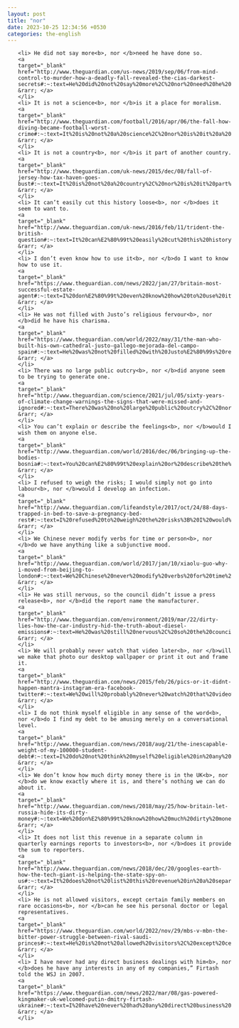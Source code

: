 ```yaml
---
layout: post
title: "nor"
date: 2023-10-25 12:34:56 +0530
categories: the-english
---
```

<ol>

    <li> He did not say more<b>, nor </b>need he have done so.
    <a 
    target="_blank" 
    href="http://www.theguardian.com/us-news/2019/sep/06/from-mind-control-to-murder-how-a-deadly-fall-revealed-the-cias-darkest-secrets#:~:text=He%20did%20not%20say%20more%2C%20nor%20need%20he%20have%20done%20so."> &rarr; </a>
    </li>
    <li> It is not a science<b>, nor </b>is it a place for moralism.
    <a 
    target="_blank" 
    href="http://www.theguardian.com/football/2016/apr/06/the-fall-how-diving-became-football-worst-crime#:~:text=It%20is%20not%20a%20science%2C%20nor%20is%20it%20a%20place%20for%20moralism."> &rarr; </a>
    </li>
    <li> It is not a country<b>, nor </b>is it part of another country.
    <a 
    target="_blank" 
    href="http://www.theguardian.com/uk-news/2015/dec/08/fall-of-jersey-how-tax-haven-goes-bust#:~:text=It%20is%20not%20a%20country%2C%20nor%20is%20it%20part%20of%20another%20country."> &rarr; </a>
    </li>
    <li> It can’t easily cut this history loose<b>, nor </b>does it seem to want to.
    <a 
    target="_blank" 
    href="http://www.theguardian.com/uk-news/2016/feb/11/trident-the-british-question#:~:text=It%20can%E2%80%99t%20easily%20cut%20this%20history%20loose%2C%20nor%20does%20it%20seem%20to%20want%20to."> &rarr; </a>
    </li>
    <li> I don’t even know how to use it<b>, nor </b>do I want to know how to use it.
    <a 
    target="_blank" 
    href="https://www.theguardian.com/news/2022/jan/27/britain-most-successful-estate-agent#:~:text=I%20don%E2%80%99t%20even%20know%20how%20to%20use%20it%2C%20nor%20do%20I%20want%20to%20know%20how%20to%20use%20it."> &rarr; </a>
    </li>
    <li> He was not filled with Justo’s religious fervour<b>, nor </b>did he have his charisma.
    <a 
    target="_blank" 
    href="https://www.theguardian.com/world/2022/may/31/the-man-who-built-his-own-cathedral-justo-gallego-mejorada-del-campo-spain#:~:text=He%20was%20not%20filled%20with%20Justo%E2%80%99s%20religious%20fervour%2C%20nor%20did%20he%20have%20his%20charisma."> &rarr; </a>
    </li>
    <li> There was no large public outcry<b>, nor </b>did anyone seem to be trying to generate one.
    <a 
    target="_blank" 
    href="http://www.theguardian.com/science/2021/jul/05/sixty-years-of-climate-change-warnings-the-signs-that-were-missed-and-ignored#:~:text=There%20was%20no%20large%20public%20outcry%2C%20nor%20did%20anyone%20seem%20to%20be%20trying%20to%20generate%20one."> &rarr; </a>
    </li>
    <li> You can’t explain or describe the feelings<b>, nor </b>would I wish them on anyone else.
    <a 
    target="_blank" 
    href="http://www.theguardian.com/world/2016/dec/06/bringing-up-the-bodies-bosnia#:~:text=You%20can%E2%80%99t%20explain%20or%20describe%20the%20feelings%2C%20nor%20would%20I%20wish%20them%20on%20anyone%20else."> &rarr; </a>
    </li>
    <li> I refused to weigh the risks; I would simply not go into labour<b>, nor </b>would I develop an infection.
    <a 
    target="_blank" 
    href="http://www.theguardian.com/lifeandstyle/2017/oct/24/88-days-trapped-in-bed-to-save-a-pregnancy-bed-rest#:~:text=I%20refused%20to%20weigh%20the%20risks%3B%20I%20would%20simply%20not%20go%20into%20labour%2C%20nor%20would%20I%20develop%20an%20infection."> &rarr; </a>
    </li>
    <li> We Chinese never modify verbs for time or person<b>, nor </b>do we have anything like a subjunctive mood.
    <a 
    target="_blank" 
    href="http://www.theguardian.com/world/2017/jan/10/xiaolu-guo-why-i-moved-from-beijing-to-london#:~:text=We%20Chinese%20never%20modify%20verbs%20for%20time%20or%20person%2C%20nor%20do%20we%20have%20anything%20like%20a%20subjunctive%20mood."> &rarr; </a>
    </li>
    <li> He was still nervous, so the council didn’t issue a press release<b>, nor </b>did the report name the manufacturer.
    <a 
    target="_blank" 
    href="http://www.theguardian.com/environment/2019/mar/22/dirty-lies-how-the-car-industry-hid-the-truth-about-diesel-emissions#:~:text=He%20was%20still%20nervous%2C%20so%20the%20council%20didn%E2%80%99t%20issue%20a%20press%20release%2C%20nor%20did%20the%20report%20name%20the%20manufacturer."> &rarr; </a>
    </li>
    <li> We will probably never watch that video later<b>, nor </b>will we make that photo our desktop wallpaper or print it out and frame it.
    <a 
    target="_blank" 
    href="http://www.theguardian.com/news/2015/feb/26/pics-or-it-didnt-happen-mantra-instagram-era-facebook-twitter#:~:text=We%20will%20probably%20never%20watch%20that%20video%20later%2C%20nor%20will%20we%20make%20that%20photo%20our%20desktop%20wallpaper%20or%20print%20it%20out%20and%20frame%20it."> &rarr; </a>
    </li>
    <li> I do not think myself eligible in any sense of the word<b>, nor </b>do I find my debt to be amusing merely on a conversational level.
    <a 
    target="_blank" 
    href="http://www.theguardian.com/news/2018/aug/21/the-inescapable-weight-of-my-100000-student-debt#:~:text=I%20do%20not%20think%20myself%20eligible%20in%20any%20sense%20of%20the%20word%2C%20nor%20do%20I%20find%20my%20debt%20to%20be%20amusing%20merely%20on%20a%20conversational%20level."> &rarr; </a>
    </li>
    <li> We don’t know how much dirty money there is in the UK<b>, nor </b>do we know exactly where it is, and there’s nothing we can do about it.
    <a 
    target="_blank" 
    href="http://www.theguardian.com/news/2018/may/25/how-britain-let-russia-hide-its-dirty-money#:~:text=We%20don%E2%80%99t%20know%20how%20much%20dirty%20money%20there%20is%20in%20the%20UK%2C%20nor%20do%20we%20know%20exactly%20where%20it%20is%2C%20and%20there%E2%80%99s%20nothing%20we%20can%20do%20about%20it."> &rarr; </a>
    </li>
    <li> It does not list this revenue in a separate column in quarterly earnings reports to investors<b>, nor </b>does it provide the sum to reporters.
    <a 
    target="_blank" 
    href="http://www.theguardian.com/news/2018/dec/20/googles-earth-how-the-tech-giant-is-helping-the-state-spy-on-us#:~:text=It%20does%20not%20list%20this%20revenue%20in%20a%20separate%20column%20in%20quarterly%20earnings%20reports%20to%20investors%2C%20nor%20does%20it%20provide%20the%20sum%20to%20reporters."> &rarr; </a>
    </li>
    <li> He is not allowed visitors, except certain family members on rare occasions<b>, nor </b>can he see his personal doctor or legal representatives.
    <a 
    target="_blank" 
    href="https://www.theguardian.com/world/2022/nov/29/mbs-v-mbn-the-bitter-power-struggle-between-rival-saudi-princes#:~:text=He%20is%20not%20allowed%20visitors%2C%20except%20certain%20family%20members%20on%20rare%20occasions%2C%20nor%20can%20he%20see%20his%20personal%20doctor%20or%20legal%20representatives."> &rarr; </a>
    </li>
    <li> I have never had any direct business dealings with him<b>, nor </b>does he have any interests in any of my companies,” Firtash told the WSJ in 2007.
    <a 
    target="_blank" 
    href="https://www.theguardian.com/news/2022/mar/08/gas-powered-kingmaker-uk-welcomed-putin-dmitry-firtash-ukraine#:~:text=I%20have%20never%20had%20any%20direct%20business%20dealings%20with%20him%2C%20nor%20does%20he%20have%20any%20interests%20in%20any%20of%20my%20companies%2C%E2%80%9D%20Firtash%20told%20the%20WSJ%20in%202007."> &rarr; </a>
    </li>